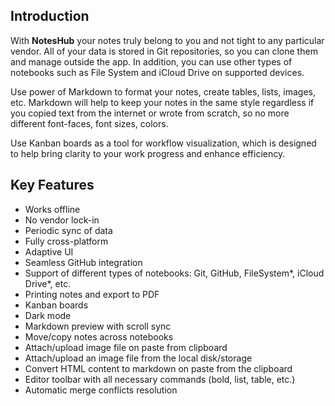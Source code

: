 ## Introduction

  With **NotesHub** your notes truly belong to you and not tight to any particular vendor. All of your data is stored in Git repositories, so you can clone them and manage outside the app. In addition, you can use other types of notebooks such as File System and iCloud Drive on supported devices.

  Use power of Markdown to format your notes, create tables, lists, images, etc. Markdown will help to keep your notes in the same style regardless if you copied text from the internet or wrote from scratch, so no more different font-faces, font sizes, colors.

Use Kanban boards as a tool for workflow visualization, which is designed to help bring clarity to your work progress and enhance efficiency.

  ## Key Features

- Works offline
- No vendor lock-in
- Periodic sync of data
- Fully cross-platform
- Adaptive UI
- Seamless GitHub integration
- Support of different types of notebooks: Git, GitHub, FileSystem*, iCloud Drive*, etc.
- Printing notes and export to PDF
- Kanban boards
- Dark mode
- Markdown preview with scroll sync
- Move/copy notes across notebooks
- Attach/upload image file on paste from clipboard
- Attach/upload an image file from the local disk/storage
- Convert HTML content to markdown on paste from the clipboard
- Editor toolbar with all necessary commands (bold, list, table, etc.)
- Automatic merge conflicts resolution
